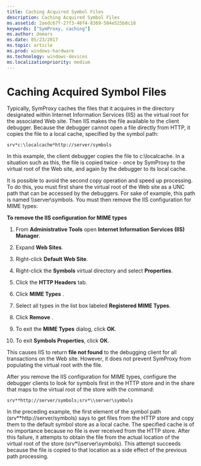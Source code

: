 ```yaml
---
title: Caching Acquired Symbol Files
description: Caching Acquired Symbol Files
ms.assetid: 2aedc67f-27f3-46f4-8369-504e525b8c18
keywords: ["SymProxy, caching"]
ms.author: domars
ms.date: 05/23/2017
ms.topic: article
ms.prod: windows-hardware
ms.technology: windows-devices
ms.localizationpriority: medium
---
```


# Caching Acquired Symbol Files


Typically, SymProxy caches the files that it acquires in the directory designated within Internet Information Services (IIS) as the virtual root for the associated Web site. Then IIS makes the file available to the client debugger. Because the debugger cannot open a file directly from HTTP, it copies the file to a local cache, specified by the symbol path:

```
srv*c:\localcache*http://server/symbols
```

In this example, the client debugger copies the file to c:\\localcache. In a situation such as this, the file is copied twice - once by SymProxy to the virtual root of the Web site, and again by the debugger to its local cache.

It is possible to avoid the second copy operation and speed up processing. To do this, you must first share the virtual root of the Web site as a UNC path that can be accessed by the debuggers. For sake of example, this path is named \\\\server\\symbols. You must then remove the IIS configuration for MIME types:

**To remove the IIS configuration for MIME types**

1.  From **Administrative Tools** open **Internet Information Services (IIS) Manager**.

2.  Expand **Web Sites**.

3.  Right-click **Default Web Site**.

4.  Right-click the **Symbols** virtual directory and select **Properties**.

5.  Click the **HTTP Headers** tab.

6.  Click **MIME Types** .

7.  Select all types in the list box labeled **Registered MIME Types**.

8.  Click **Remove** .

9.  To exit the **MIME Types** dialog, click **OK**.

10. To exit **Symbols Properties**, click **OK**.

This causes IIS to return **file not found** to the debugging client for all transactions on the Web site. However, it does not prevent SymProxy from populating the virtual root with the file.

After you remove the IIS configuration for MIME types, configure the debugger clients to look for symbols first in the HTTP store and in the share that maps to the virtual root of the store with the command:

```
srv**http://server/symbols;srv*\\server\symbols
```

In the preceding example, the first element of the symbol path (srv\*\*http://server/symbols) says to get files from the HTTP store and copy them to the default symbol store as a local cache. The specified cache is of no importance because no file is ever received from the HTTP store. After this failure, it attempts to obtain the file from the actual location of the virtual root of the store (srv\*\\\\server\\symbols). This attempt succeeds because the file is copied to that location as a side effect of the previous path processing.

 

 





